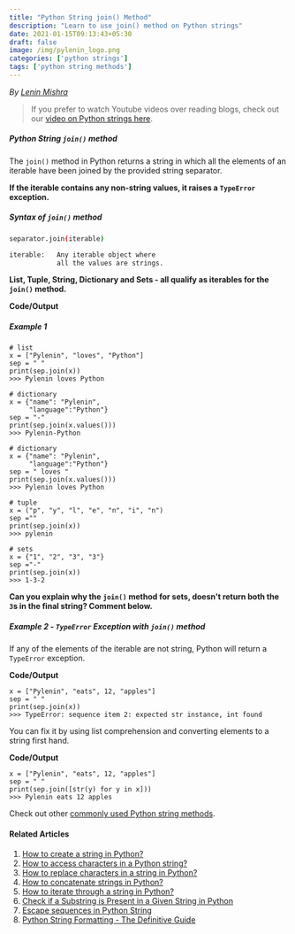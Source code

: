 ```yaml
---
title: "Python String join() Method"
description: "Learn to use join() method on Python strings"
date: 2021-01-15T09:13:43+05:30
draft: false
image: /img/pylenin_logo.png
categories: ['python strings']
tags: ['python string methods']
---
```

<div class="sharethis-inline-follow-buttons"></div>

*By [Lenin Mishra](https://www.pylenin.com/authors/#lenin-mishra)*

> If you prefer to watch Youtube videos over reading blogs, check out our [video on Python strings here](https://youtu.be/MXdNMo_f95I). 

##### Python String `join()` method

The `join()` method in Python returns a string in which all the elements of an iterable have been joined by the provided string separator.

**If the iterable contains any non-string values, it raises a `TypeError` exception.**

##### Syntax of `join()` method

```bash
separator.join(iterable)

iterable:	Any iterable object where 
            all the values are strings.
```

**List, Tuple, String, Dictionary and Sets - all qualify as iterables for the `join()` method.**

**Code/Output**
##### Example 1

```python3
# list
x = ["Pylenin", "loves", "Python"]
sep = " "
print(sep.join(x))
>>> Pylenin loves Python

# dictionary
x = {"name": "Pylenin",
     "language":"Python"}
sep = "-"
print(sep.join(x.values()))
>>> Pylenin-Python

# dictionary
x = {"name": "Pylenin",
     "language":"Python"}
sep = " loves "
print(sep.join(x.values()))
>>> Pylenin loves Python

# tuple
x = ("p", "y", "l", "e", "n", "i", "n")
sep =""
print(sep.join(x))
>>> pylenin

# sets
x = {"1", "2", "3", "3"}
sep ="-"
print(sep.join(x))
>>> 1-3-2
```

**Can you explain why the `join()` method for sets, doesn't return both the `3`s in the final string? Comment below.**

##### Example 2 - `TypeError` Exception with `join()` method

If any of the elements of the iterable are not string, Python will return a `TypeError` exception.

**Code/Output**

```python3
x = ["Pylenin", "eats", 12, "apples"]
sep = " "
print(sep.join(x))
>>> TypeError: sequence item 2: expected str instance, int found
```

You can fix it by using list comprehension and converting elements to a string first hand.

**Code/Output**

```python3
x = ["Pylenin", "eats", 12, "apples"]
sep = " "
print(sep.join([str(y) for y in x]))
>>> Pylenin eats 12 apples
```

Check out other [commonly used Python string methods](https://www.pylenin.com/blogs/common-python-string-methods).

#### Related Articles

1. [How to create a string in Python?](https://www.pylenin.com/blogs/create-string-python/)
2. [How to access characters in a Python string?](https://www.pylenin.com/blogs/access-characters-in-string/)
3. [How to replace characters in a string in Python?](https://www.pylenin.com/blogs/replace-string-characters-python/)
4. [How to concatenate strings in Python?](https://www.pylenin.com/blogs/concatenate-strings-in-python/)
5. [How to iterate through a string in Python?](https://www.pylenin.com/blogs/iterating-through-python-string/)
6. [Check if a Substring is Present in a Given String in Python](https://www.pylenin.com/blogs/check-substring-in-a-string-python/)
7. [Escape sequences in Python String](https://www.pylenin.com/blogs/escape-sequences-python-string/)
8. [Python String Formatting - The Definitive Guide](https://www.pylenin.com/blogs/python-string-formatting/)
